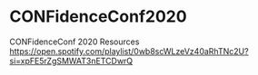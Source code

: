 # CONFidenceConf2020
CONFidenceConf 2020 Resources
https://open.spotify.com/playlist/0wb8scWLzeVz40aRhTNc2U?si=xpFE5rZgSMWAT3nETCDwrQ
